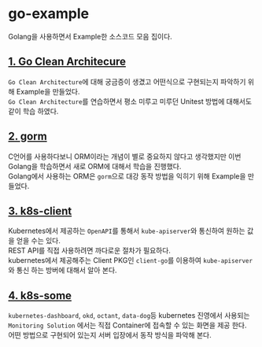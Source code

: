# go-example
Golang을 사용하면서 Example한 소스코드 모음 집이다.


## [1. Go Clean Architecure](https://github.com/yiaw/go-example/tree/main/go-clean-arc)
 `Go Clean Architecture`에 대해 궁금증이 생겼고 어떤식으로 구현되는지 파악하기 위해 Example을 만들었다.<br> 
 `Go Clean Architecture`를 연습하면서 평소 미루고 미루던 Unitest 방법에 대해서도 같이 학습 하였다.<br>


## [2. gorm](https://github.com/yiaw/go-example/tree/main/gorm)
 C언어를 사용하다보니 ORM이라는 개념이 별로 중요하지 않다고 생각했지만 이번 Golang을 학습하면서 새로 ORM에 대해서 학습을 진행했다.<br>
 Golang에서 사용하는 ORM은 `gorm`으로 대강 동작 방법을 익히기 위해 Example을 만들었다.


## [3. k8s-client](https://github.com/yiaw/go-example/tree/main/k8s-client/get-resource)
 Kubernetes에서 제공하는 `OpenAPI`를 통해서 `kube-apiserver`와 통신하여 원하는 값을 얻을 수는 있다. <br>
 REST API를 직접 사용하려면 까다로운 절차가 필요하다. <br>
 kubernetes에서 제공해주는 Client PKG인 `client-go`를 이용하여 `kube-apiserver`와 통신 하는 방버에 대해서 알아 본다.


## [4. k8s-some](https://github.com/yiaw/go-example/tree/main/k8s-some)
 `kubernetes-dashboard`, `okd`, `octant`, `data-dog`등 kubernetes 진영에서 사용되는 `Monitoring Solution` 에서는 직접 Container에 접속할 수 있는 화면을 제공 한다. <br>
 어떤 방법으로 구현되어 있는지 서버 입장에서 동작 방식을 파악해 본다.
